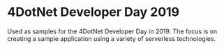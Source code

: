 # 4DotNet Developer Day 2019

Used as samples for the 4DotNet Developer Day in 2019.
The focus is on creating a sample application using a variety of serverless technologies.
